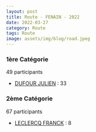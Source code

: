```yaml
---
layout: post
title: Route - FENAIN - 2022
date: 2022-03-27
category: Route
tags: Route
image: assets/img/blog/road.jpeg
---
```


### 1ère Catégorie
49 participants
- [DUFOUR JULIEN](https://teamspecializedlille.github.io/works/dufourjulien) : 33

### 2ème Catégorie
67 participants
- [LECLERCQ FRANCK](https://teamspecializedlille.github.io/works/leclercqfranck) : 8
